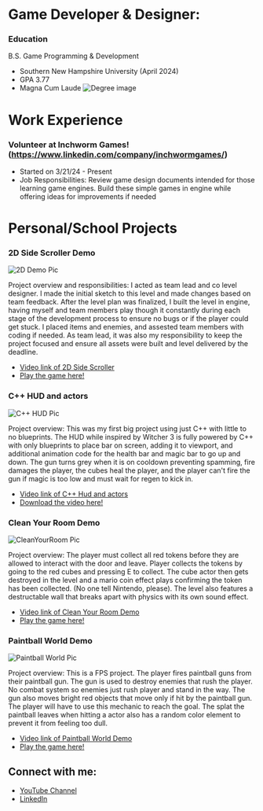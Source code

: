 <h1>Game Developer & Designer:</h1>

### Education
B.S. Game Programming & Development 
- Southern New Hampshire University (April 2024)
- GPA 3.77
- Magna Cum Laude
![Degree image](https://github.com/MichaelMcCardell/MichaelMcCardell.github.io/assets/159820419/2604bcdf-3098-4865-85ce-7b0bfc574b48)

  
<h1>Work Experience</h1>

### Volunteer at Inchworm Games!(https://www.linkedin.com/company/inchwormgames/)
- Started on 3/21/24 - Present
- Job Responsibilities: Review game design documents intended for those learning game engines. Build these simple games in engine while offering ideas for improvements if needed

<h1> Personal/School Projects </h1>

### 2D Side Scroller Demo

![2D Demo Pic](https://github.com/MichaelMcCardell/MichaelMcCardell.github.io/assets/159820419/154941dd-7fa3-4b83-8b6a-da34ad6d42bd)

Project overview and responsibilities: I acted as team lead and co level designer. I made the initial sketch to this level and made changes based on team feedback. After the level plan was finalized,
I built the level in engine, having myself and team members play though it constantly during each stage of the development process to ensure no bugs or if the player could get stuck. I placed items and enemies, and assested
team members with coding if needed. As team lead, it was also my responsibility to keep the project focused and ensure all assets were built and level delivered by the deadline.
- [Video link of 2D Side Scroller](https://www.youtube.com/watch?v=KP_exP3hImA&t=7s&ab_channel=MichaelMcCardell)
- [Play the game here!](https://michael-mccardell.itch.io/2d-demo)
  
### C++ HUD and actors  

![C++ HUD Pic](https://github.com/MichaelMcCardell/MichaelMcCardell.github.io/assets/159820419/56f549d8-c603-4844-8d5a-15f8581bf492)

Project overview: This was my first big project using just C++ with little to no blueprints. The HUD while inspired by Witcher 3 is fully powered by C++ with only blueprints to place bar on screen, adding it to viewport, and additional animation
code for the health bar and magic bar to go up and down. The gun turns grey when it is on cooldown preventing spamming, fire damages the player, the cubes heal the player, and the player can't fire the gun if magic is too low and must wait for regen to kick in.
- [Video link of C++ Hud and actors](https://www.youtube.com/watch?v=n6VMrL1VW34&ab_channel=MichaelMcCardell)
- [Download the video here!](https://michael-mccardell.itch.io/hud-systems-demo)

### Clean Your Room Demo

![CleanYourRoom Pic](https://github.com/MichaelMcCardell/MichaelMcCardell.github.io/assets/159820419/3815cb30-1ac9-4970-9c1d-c80e9255e5b5)

Project overview: The player must collect all red tokens before they are allowed to interact with the door and leave. Player collects the tokens by going to the red cubes and pressing E to collect. The cube actor then gets destroyed
in the level and a mario coin effect plays confirming the token has been collected. (No one tell Nintendo, please). The level also features a destructable wall that breaks apart with physics with its own sound effect.
- [Video link of Clean Your Room Demo](https://www.youtube.com/watch?v=oBb7NASvZ_0&ab_channel=MichaelMcCardell)
- [Play the game here!](https://michael-mccardell.itch.io/item-collector)
  
### Paintball World Demo 

![Paintball World Pic](https://github.com/MichaelMcCardell/MichaelMcCardell.github.io/assets/159820419/52d5cbc2-f24a-4658-b4c8-03d8100a0ac3)

Project overview: This is a FPS project. The player fires paintball guns from their paintball gun. The gun is used to destroy enemies that rush the player. No combat system so enemies just rush player and stand in the way. The gun also moves bright red objects that move 
only if hit by the paintball gun. The player will have to use this mechanic to reach the goal. The splat the paintball leaves when hitting a actor also has a random color element to prevent it from feeling too dull.
- [Video link of Paintball World Demo](https://www.youtube.com/watch?v=wZSvrv_0dvc&ab_channel=MichaelMcCardell)
- [Play the game here!](https://michael-mccardell.itch.io/paintball-demo)

<h2>  Connect with me:</h2>

- [YouTube Channel](https://www.youtube.com/channel/UCa9EKmvJXg4BZbcPRzUDkvg)
- [LinkedIn](https://www.linkedin.com/in/michael-mccardell-964955246/)
